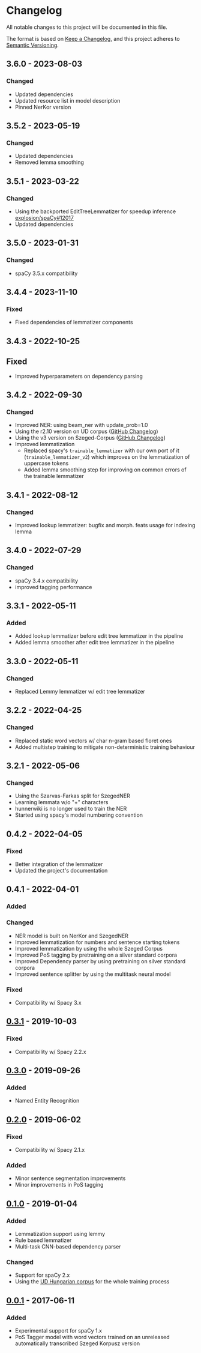 # Changelog

All notable changes to this project will be documented in this file.

The format is based on [Keep a Changelog](https://keepachangelog.com/en/1.0.0/),
and this project adheres to [Semantic Versioning](https://semver.org/spec/v2.0.0.html).

## 3.6.0 - 2023-08-03
### Changed
- Updated dependencies
- Updated resource list in model description
- Pinned NerKor version

## 3.5.2 - 2023-05-19
### Changed
- Updated dependencies
- Removed lemma smoothing

## 3.5.1 - 2023-03-22
### Changed
- Using the backported EditTreeLemmatizer for speedup inference [explosion/spaCy#12017](https://github.com/explosion/spaCy/pull/12017)
- Updated dependencies

## 3.5.0 - 2023-01-31
### Changed
- spaCy 3.5.x compatibility

## 3.4.4 - 2023-11-10
### Fixed
- Fixed dependencies of lemmatizer components

## 3.4.3 - 2022-10-25
## Fixed
- Improved hyperparameters on dependency parsing 

## 3.4.2 - 2022-09-30
### Changed
- Improved NER: using beam_ner with update_prob=1.0
- Using the r2.10 version on UD corpus ([GitHub Changelog](https://github.com/UniversalDependencies/UD_Hungarian-Szeged/tree/master))
- Using the v3 version on Szeged-Corpus ([GitHub Changelog](https://github.com/huspacy/huspacy-resources/tree/master/data/processed/szeged-corpus))
- Improved lemmatization
    - Replaced spacy's `trainable_lemmatizer` with our own port of it (`trainable_lemmatizer_v2`) which improves on the lemmatization of uppercase tokens
    - Added lemma smoothing step for improving on common errors of the trainable lemmatizer 

## 3.4.1 - 2022-08-12
### Changed
- Improved lookup lemmatizer: bugfix and morph. feats usage for indexing lemma

## 3.4.0 - 2022-07-29
### Changed
- spaCy 3.4.x compatibility
- improved tagging performance

## 3.3.1 - 2022-05-11
### Added
- Added lookup lemmatizer before edit tree lemmatizer in the pipeline
- Added lemma smoother after edit tree lemmatizer in the pipeline

## 3.3.0 - 2022-05-11
### Changed
- Replaced Lemmy lemmatizer w/ edit tree lemmatizer

## 3.2.2 - 2022-04-25
### Changed
- Replaced static word vectors w/ char n-gram based floret ones
- Added multistep training to mitigate non-deterministic training behaviour

## 3.2.1 - 2022-05-06
### Changed
- Using the Szarvas-Farkas split for SzegedNER
- Learning lemmata w/o "+" characters
- hunnerwiki is no longer used to train the NER
- Started using spacy's model numbering convention


## 0.4.2 - 2022-04-05
### Fixed
- Better integration of the lemmatizer
- Updated the project's documentation

## 0.4.1 - 2022-04-01
### Added
### Changed
- NER model is built on NerKor and SzegedNER
- Improved lemmatization for numbers and sentence starting tokens
- Improved lemmatization by using the whole Szeged Corpus
- Improved PoS tagging by pretraining on a silver standard corpora
- Improved Dependency parser by using pretraining on silver standard corpora
- Improved sentence splitter by using the multitask neural model
    
### Fixed
- Compatibility w/ Spacy 3.x


## [0.3.1](https://github.com/huspacy/huspacy/releases/tag/hu_core_ud_lg-0.3.1) - 2019-10-03
### Fixed
- Compatibility w/ Spacy 2.2.x

## [0.3.0](https://github.com/huspacy/huspacy/releases/tag/hu_core_ud_lg-0.3.0) - 2019-09-26
### Added
- Named Entity Recognition

## [0.2.0](https://github.com/huspacy/huspacy/releases/tag/hu_core_ud_lg-0.2.0) - 2019-06-02
### Fixed
- Compatibility w/ Spacy 2.1.x
### Added
- Minor sentence segmentation improvements
- Minor improvements in PoS tagging

## [0.1.0](https://github.com/huspacy/huspacy/releases/tag/hu_core_ud_lg-0.1.0) - 2019-01-04
### Added
- Lemmatization support using lemmy
- Rule based lemmatizer
- Multi-task CNN-based dependency parser
### Changed
- Support for spaCy 2.x
- Using the [UD Hungarian corpus](https://github.com/UniversalDependencies/UD_Hungarian-Szeged) for the whole training process

## [0.0.1](https://github.com/huspacy/huspacy/releases/tag/hu_tagger_web_md-0.1.0) - 2017-06-11
### Added
- Experimental support for spaCy 1.x
- PoS Tagger model with word vectors trained on an unreleased automatically transcribed Szeged Korpusz version
